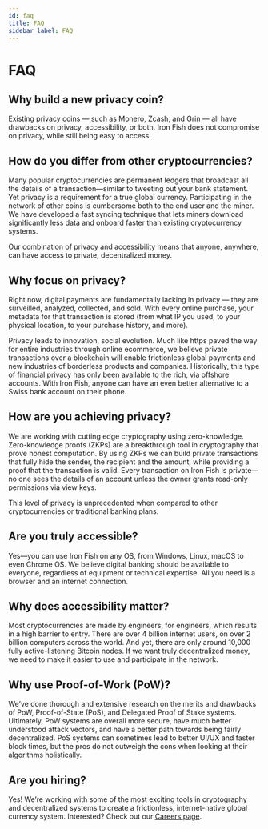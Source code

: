 ```yaml
---
id: faq
title: FAQ
sidebar_label: FAQ
---
```

<div className="maxWidthContainer">

  # FAQ
  
  ## Why build a new privacy coin?
  Existing privacy coins — such as Monero, Zcash, and Grin — all have drawbacks on privacy, accessibility, or both. Iron Fish does not compromise on privacy, while still being easy to access. 
  
  ## How do you differ from other cryptocurrencies?
  Many popular cryptocurrencies are permanent ledgers that broadcast all the details of a transaction—similar to tweeting out your bank statement. Yet privacy is a requirement for a true global currency. Participating in the network of other coins is cumbersome  both to the end user and the miner. We have developed a fast syncing technique that lets miners download significantly less data and onboard faster than existing cryptocurrency systems.
  
  Our combination of privacy and accessibility means that anyone, anywhere, can have access to private, decentralized money. 

  ## Why focus on privacy?
  Right now, digital payments are fundamentally lacking in privacy — they are surveilled, analyzed, collected, and sold. With every online purchase, your metadata for that transaction is stored (from what IP you used, to your physical location, to your purchase history, and more). 

  Privacy leads to innovation, social evolution. Much like https paved the way for entire industries through online ecommerce, we believe private transactions over a blockchain will enable frictionless global payments and new industries of borderless products and companies. Historically, this type of financial privacy has only been available to the rich, via offshore accounts. With Iron Fish, anyone can have an even better alternative to a Swiss bank account on their phone.
  
  ## How are you achieving privacy?
  We are working with cutting edge cryptography using zero-knowledge. Zero-knowledge proofs (ZKPs) are a breakthrough tool in cryptography that prove honest computation. By using ZKPs we can build private transactions that fully hide the sender, the recipient and the amount, while providing a proof that the transaction is valid. Every transaction on Iron Fish is private—no one sees the details of an account unless the owner grants read-only permissions via view keys. 
  
  This level of privacy is unprecedented when compared to other cryptocurrencies or traditional banking plans.
  
  ## Are you truly accessible?
  Yes—you can use Iron Fish on any OS, from Windows, Linux, macOS to even Chrome OS. We believe digital banking should be available to everyone, regardless of equipment or technical expertise. All you need is a browser and an internet connection.
  
  ## Why does accessibility matter?
  Most cryptocurrencies are made by engineers, for engineers, which results in a high barrier to entry. There are over 4 billion internet users, on over 2 billion computers across the world. And yet, there are only around 10,000 fully active-listening Bitcoin nodes. If we want truly decentralized money, we need to make it easier to use and participate in the network.   

  ## Why use Proof-of-Work (PoW)?
  We’ve done thorough and extensive research on the merits and drawbacks of PoW, Proof-of-State (PoS), and Delegated Proof of Stake systems. Ultimately, PoW systems are overall more secure, have much better understood attack vectors, and have a better path towards being fairly decentralized. PoS systems can sometimes lead to better UI/UX and faster block times, but the pros do not outweigh the cons when looking at their algorithms holistically.
  
  ## Are you hiring?
  
  Yes! We’re working with some of the most exciting tools in cryptography and decentralized systems to create a frictionless, internet-native global currency system. Interested? Check out our <a href="/careers">Careers page</a>.
  
</div>